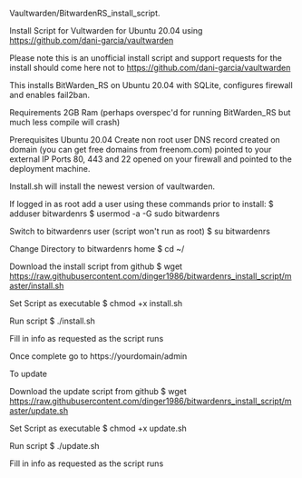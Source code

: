 Vaultwarden/BitwardenRS_install_script. 

Install Script for Vultwarden for Ubuntu 20.04 using https://github.com/dani-garcia/vaultwarden

Please note this is an unofficial install script and support requests for the install should come here not to https://github.com/dani-garcia/vaultwarden

This installs BitWarden_RS on Ubuntu 20.04 with SQLite, configures firewall and enables fail2ban.

Requirements 2GB Ram (perhaps overspec'd for running BitWarden_RS but much less compile will crash)

Prerequisites Ubuntu 20.04 Create non root user DNS record created on domain (you can get free domains from freenom.com) pointed to your external IP Ports 80, 443 and 22 opened on your firewall and pointed to the deployment machine.

Install.sh will install the newest version of vaultwarden.

If logged in as root add a user using these commands prior to install: $ adduser bitwardenrs $ usermod -a -G sudo bitwardenrs

Switch to bitwardenrs user (script won't run as root) $ su bitwardenrs

Change Directory to bitwardenrs home $ cd ~/

Download the install script from github $ wget https://raw.githubusercontent.com/dinger1986/bitwardenrs_install_script/master/install.sh

Set Script as executable $ chmod +x install.sh

Run script $ ./install.sh

Fill in info as requested as the script runs

Once complete go to https://yourdomain/admin

To update

Download the update script from github $ wget https://raw.githubusercontent.com/dinger1986/bitwardenrs_install_script/master/update.sh

Set Script as executable $ chmod +x update.sh

Run script $ ./update.sh

Fill in info as requested as the script runs

